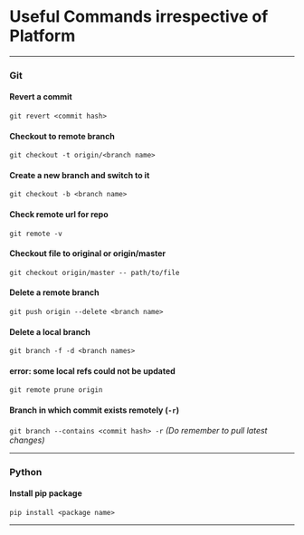 # Useful Commands irrespective of Platform

------
### Git
#### Revert a commit
`git revert <commit hash>`

#### Checkout to remote branch
`git checkout -t origin/<branch name>`

#### Create a new branch and switch to it
`git checkout -b <branch name>`

#### Check remote url for repo
`git remote -v`

#### Checkout file to original or origin/master
`git checkout origin/master -- path/to/file`

#### Delete a remote branch
`git push origin --delete <branch name>`

#### Delete a local branch
`git branch -f -d <branch names>`

#### error: some local refs could not be updated
`git remote prune origin`

#### Branch in which commit exists remotely (`-r`)
`git branch --contains <commit hash> -r`
*(Do remember to pull latest changes)*

------
### Python
#### Install pip package
`pip install <package name>`

------
